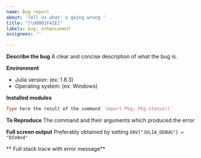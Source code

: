 ```yaml
---
name: Bug report
about: 'Tell us what''s going wrong '
title: "[\U0001F41E]"
labels: bug, enhancement
assignees: ''

---
```


**Describe the bug**
A clear and concise description of what the bug is.

**Environment**
- Julia version: (ex: 1.8.3)
- Operating system: (ex: Windows)

**Installed modules**
```julia
Type here the result of the command `import Pkg; Pkg.status()`
```

**To Reproduce**
The command and their arguments which produced the error

**Full screen output**
Preferably obtained by setting `ENV["JULIA_DEBUG"] = "DIVAnd"`

** Full stack trace with error message**
